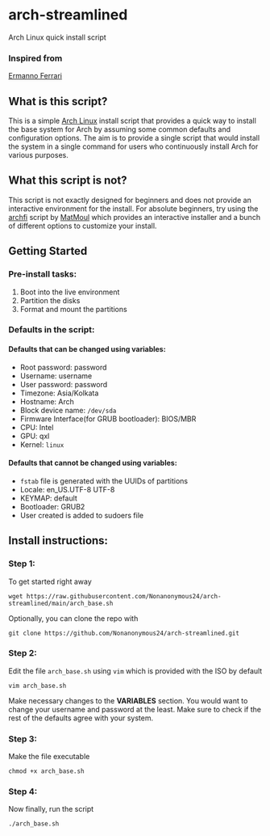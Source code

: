 # arch-streamlined
Arch Linux quick install script

### Inspired from
[Ermanno Ferrari](https://gitlab.com/eflinux/arch-basic)

## What is this script?

This is a simple [Arch Linux](https://archlinux.org/) install script that provides a quick way to install the base system for Arch by assuming some common defaults and configuration options.
The aim is to provide a single script that would install the system in a single command for users who continuously install Arch for various purposes.

## What this script is not?

This script is not exactly designed for beginners and does not provide an interactive environment for the install.
For absolute beginners, try using the [archfi](https://github.com/MatMoul/archfi) script by [MatMoul](https://github.com/MatMoul) which provides an interactive installer and a bunch of different options to customize your install.

## Getting Started

### Pre-install tasks:

1. Boot into the live environment
2. Partition the disks
3. Format and mount the partitions

### Defaults in the script:

#### Defaults that can be changed using variables:
- Root password: password
- Username: username
- User password: password
- Timezone: Asia/Kolkata
- Hostname: Arch
- Block device name: `/dev/sda`
- Firmware Interface(for GRUB bootloader): BIOS/MBR
- CPU: Intel
- GPU: qxl
- Kernel: `linux`

#### Defaults that cannot be changed using variables:
- `fstab` file is generated with the UUIDs of partitions
- Locale: en_US.UTF-8 UTF-8
- KEYMAP: default
- Bootloader: GRUB2
- User created is added to sudoers file

## Install instructions:

### Step 1:

To get started right away
```
wget https://raw.githubusercontent.com/Nonanonymous24/arch-streamlined/main/arch_base.sh
```
Optionally, you can clone the repo with
```
git clone https://github.com/Nonanonymous24/arch-streamlined.git
```
### Step 2:

Edit the file `arch_base.sh` using `vim` which is provided with the ISO by default
```
vim arch_base.sh
```
Make necessary changes to the **VARIABLES** section. You would want to change your username and password at the least. Make sure to check if the rest of the defaults agree with your system.

### Step 3:

Make the file executable
```
chmod +x arch_base.sh
```
### Step 4:

Now finally, run the script
```
./arch_base.sh
```
